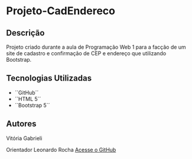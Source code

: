 # Projeto-CadEndereco

## Descrição  

Projeto criado durante a aula de Programação Web 1 para a facção de um site de cadastro e confirmação de CEP e endereço que utilizando Bootstrap. 

## Tecnologias Utilizadas
- ´´GitHub´´
- ´´HTML 5´´
- ´´Bootstrap 5´´

## Autores

Vitória Gabrieli

Orientador Leonardo Rocha
[Acesse o GitHub](https://github.com/LeonardoRochaMarista)
